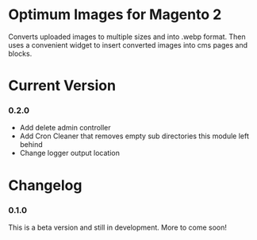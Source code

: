 # Optimum Images for Magento 2
Converts uploaded images to multiple sizes and into .webp format. Then uses a convenient widget to insert converted images into cms pages and blocks.

# Current Version
### 0.2.0
- Add delete admin controller
- Add Cron Cleaner that removes empty sub directories this module left behind
- Change logger output location

# Changelog
### 0.1.0 
This is a beta version and still in development. More to come soon!
